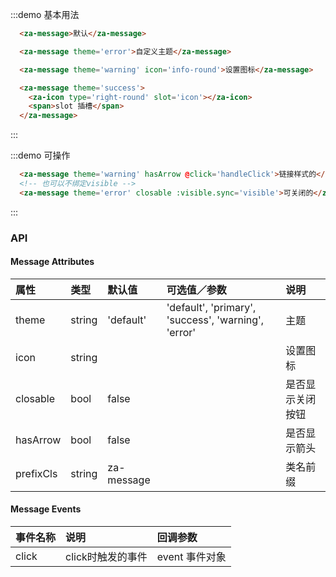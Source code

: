 <script>
export default {
  data() {
    return {
      visible: true
    }
  },
  methods: {
    handleClick(event) {
      console.log(event);
      alert('click this message!');
    }
  },
};
</script>


:::demo 基本用法
```html
  <za-message>默认</za-message>

  <za-message theme='error'>自定义主题</za-message>

  <za-message theme='warning' icon='info-round'>设置图标</za-message>

  <za-message theme='success'>
    <za-icon type='right-round' slot='icon'></za-icon>
    <span>slot 插槽</span>
  </za-message>
```
:::

:::demo 可操作
```html
  <za-message theme='warning' hasArrow @click='handleClick'>链接样式的</za-message>
  <!-- 也可以不绑定visible -->
  <za-message theme='error' closable :visible.sync='visible'>可关闭的</za-message>
```
:::

### API

#### Message Attributes

| 属性 | 类型 | 默认值 | 可选值／参数 | 说明 |
| :--- | :--- | :--- | :--- | :--- |
| theme | string | 'default' | 'default', 'primary', 'success', 'warning', 'error' | 主题 |
| icon | string | | | 设置图标 |
| closable | bool | false | | 是否显示关闭按钮 |
| hasArrow | bool | false | | 是否显示箭头 |
| prefixCls | string | za-message | | 类名前缀 |


#### Message Events

| 事件名称 | 说明 | 回调参数 |
| :--- | :--- | :--- |
| click | click时触发的事件 | event 事件对象 |